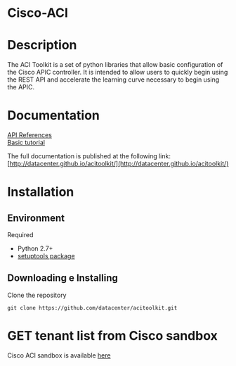 # Cisco-ACI

# Description

The ACI Toolkit is a set of python libraries that allow basic
configuration of the Cisco APIC controller. It is intended to allow users to quickly begin using the REST API and accelerate the learning curve necessary to begin using the APIC.


# Documentation

[API References](https://acitoolkit.readthedocs.io/en/latest/acitoolkit.acitoolkit.html)       
[Basic tutorial](https://acitoolkit.readthedocs.io/en/latest/tutorial.html)        

The full documentation is published at the following link:       
[http://datacenter.github.io/acitoolkit/](http://datacenter.github.io/acitoolkit/)
# Installation

## Environment

Required

* Python 2.7+
* [setuptools package](https://pypi.python.org/pypi/setuptools)

## Downloading e Installing

Clone the repository

    git clone https://github.com/datacenter/acitoolkit.git



# GET tenant list from Cisco sandbox
Cisco ACI sandbox is available [here](https://sandboxapicdc.cisco.com)
